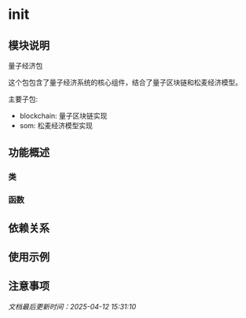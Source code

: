 # __init__

## 模块说明
量子经济包

这个包包含了量子经济系统的核心组件，结合了量子区块链和松麦经济模型。

主要子包:
- blockchain: 量子区块链实现
- som: 松麦经济模型实现

## 功能概述

### 类


### 函数


## 依赖关系

## 使用示例

## 注意事项

*文档最后更新时间：2025-04-12 15:31:10*